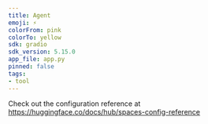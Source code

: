 ```yaml
---
title: Agent
emoji: ⚡
colorFrom: pink
colorTo: yellow
sdk: gradio
sdk_version: 5.15.0
app_file: app.py
pinned: false
tags:
- tool
---
```


Check out the configuration reference at https://huggingface.co/docs/hub/spaces-config-reference
